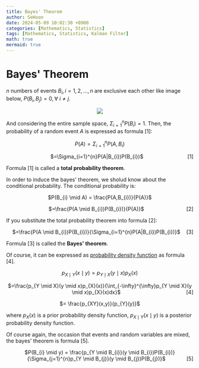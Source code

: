 ```yaml
---
title: Bayes' Theorem
author: SeHoon
date: 2024-05-09 10:02:30 +0900
categories: [Mathematics, Statistics]
tags: [Mathematics, Statistics, Kalman Filter]
math: true
mermaid: true
---
```


# Bayes' Theorem

$n$ numbers of events $B_{i}, i=1, 2, \ldots , n$ are exclusive each other like image below, $P(B_{i}, B_{j})=0, \forall \  i \neq j$. 

<center>

<img src="https://github.com/csh970605/csh970605.github.io/assets/28240052/25299ac0-9669-48c4-84d2-ff6cb8c8cd98">
</center>

And considering the entire sample space, $\Sigma_{i=1}^{n}P(B_{i})=1$. Then, the probability of a random event $A$ is expressed as formula [1]:

<center>

$P(A) = \Sigma_{i=1}^{n}P(A, B_{i})$<br>


<p align="center">
    <span>$=\Sigma_{i=1}^{n}P(A|B_{i})P(B_{i})$</span>
    <span style="float: right;">[1]</span>
</p>

</center>

Formula [1] is called a **total probability theorem**.<br>

In order to induce the bayes' theorem, we sholud know about the conditional probability. The conditional probability is:

<center>

$P(B_{i} \mid A) = \frac{P(A,B_{i})}{P(A)}$

<p align="center">
    <span>$=\frac{P(A \mid B_{i})P(B_{i})}{P(A)}$</span>
    <span style="float: right;">[2]</span>
</p>

</center>

If you substitute the total probability theorem into formula [2]:

<p align="center">
    <span>$=\frac{P(A \mid B_{i})P(B_{i})}{\Sigma_{i=1}^{n}P(A|B_{i})P(B_{i})}$</span>
    <span style="float: right;">[3]</span>
</p>

Formula [3] is called the **Bayes' theorem**.<br>

Of course, it can be expressed as [probability density function](https://csh970605.github.io/posts/Probability_RandomVector/#probability-density-function) as formula [4].

<center>

$p_{X \mid Y}(x \mid y) = p_{Y \mid X}(y \mid x)p_{X}(x)$

<p align="center">
    <span>$=\frac{p_{Y \mid X}(y \mid x)p_{X}(x)}{\int_{-\infty}^{\infty}p_{Y \mid X}(y \mid x)p_{X}(x)dx}$</span>
    <span style="float: right;">[4]</span>
</p>

$= \frac{p_{XY}(x,y)}{p_{Y}(y)}$

</center>

where $p_{X}(x)$ is a prior probability density function, $p_{X \mid Y}(x \mid y)$ is a posterior probability density function.

Of course again, the occasion that events and random variables are mixed, the bayes' theorem is formula [5].

<p align="center">
    <span>$P(B_{i} \mid y) = \frac{p_{Y \mid B_{i}}(y \mid B_{i})P(B_{i})}{\Sigma_{j=1}^{n}p_{Y \mid B_{j}}(y \mid B_{j})P(B_{j})}$</span>
    <span style="float: right;">[5]</span>
</p>